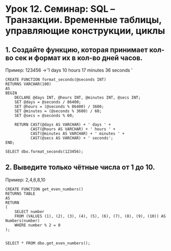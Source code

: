 # Урок 12. Семинар: SQL – Транзакции. Временные таблицы, управляющие конструкции, циклы

## 1. Создайте функцию, которая принимает кол-во сек и формат их в кол-во дней часов.
Пример: 123456 ->'1 days 10 hours 17 minutes 36 seconds '

```
CREATE FUNCTION format_seconds(@seconds INT)
RETURNS VARCHAR(100)
AS
BEGIN
    DECLARE @days INT, @hours INT, @minutes INT, @secs INT;
    SET @days = @seconds / 86400;
    SET @hours = (@seconds % 86400) / 3600;
    SET @minutes = (@seconds % 3600) / 60;
    SET @secs = @seconds % 60;
    
    RETURN CAST(@days AS VARCHAR) + ' days ' +
           CAST(@hours AS VARCHAR) + ' hours ' +
           CAST(@minutes AS VARCHAR) + ' minutes ' +
           CAST(@secs AS VARCHAR) + ' seconds';
END;

SELECT dbo.format_seconds(123456);
```

## 2. Выведите только чётные числа от 1 до 10.
Пример: 2,4,6,8,10
```
CREATE FUNCTION get_even_numbers()
RETURNS TABLE
AS
RETURN
(
    SELECT number
    FROM (VALUES (1), (2), (3), (4), (5), (6), (7), (8), (9), (10)) AS Numbers(number)
    WHERE number % 2 = 0
);


SELECT * FROM dbo.get_even_numbers();
```
